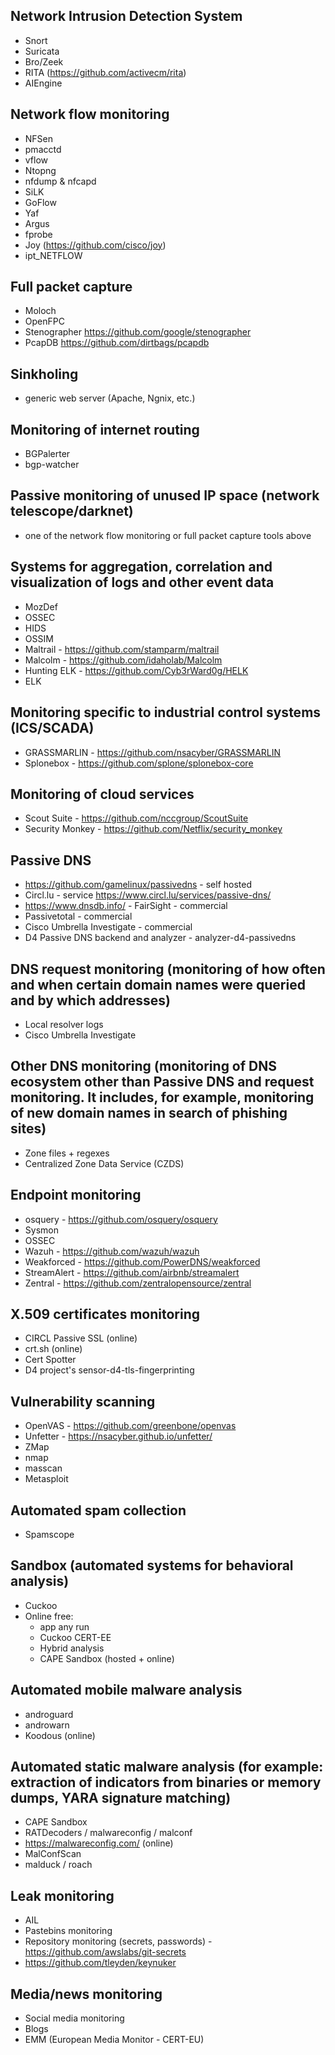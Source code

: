 ## Network Intrusion Detection System
+ Snort
+ Suricata
+ Bro/Zeek
+ RITA (https://github.com/activecm/rita)
+ AIEngine 

## Network flow monitoring
+ NFSen
+ pmacctd
+ vflow
+ Ntopng
+ nfdump & nfcapd
+ SiLK
+ GoFlow
+ Yaf
+ Argus
+ fprobe
+ Joy (https://github.com/cisco/joy)
+ ipt_NETFLOW 

## Full packet capture
+ Moloch
+ OpenFPC
+ Stenographer https://github.com/google/stenographer
+ PcapDB https://github.com/dirtbags/pcapdb

## Sinkholing
+ generic web server (Apache, Ngnix, etc.)

## Monitoring of internet routing
+ BGPalerter
+ bgp-watcher

## Passive monitoring of unused IP space (network telescope/darknet)
+ one of the network flow monitoring or full packet capture tools above

## Systems for aggregation, correlation and visualization of logs and other event data
+ MozDef
+ OSSEC
+ HIDS
+ OSSIM
+ Maltrail - https://github.com/stamparm/maltrail
+ Malcolm - https://github.com/idaholab/Malcolm
+ Hunting ELK - https://github.com/Cyb3rWard0g/HELK
+ ELK

## Monitoring specific to industrial control systems (ICS/SCADA)
+ GRASSMARLIN - https://github.com/nsacyber/GRASSMARLIN
+ Splonebox - https://github.com/splone/splonebox-core

## Monitoring of cloud services
+ Scout Suite - https://github.com/nccgroup/ScoutSuite
+ Security Monkey - https://github.com/Netflix/security_monkey

## Passive DNS
+ https://github.com/gamelinux/passivedns - self hosted
+ Circl.lu - service https://www.circl.lu/services/passive-dns/
+ https://www.dnsdb.info/ - FairSight - commercial
+ Passivetotal - commercial
+ Cisco Umbrella Investigate - commercial
+ D4 Passive DNS backend and analyzer - analyzer-d4-passivedns

## DNS request monitoring (monitoring of how often and when certain domain names were queried and by which addresses)
+ Local resolver logs
+ Cisco Umbrella Investigate

## Other DNS monitoring (monitoring of DNS ecosystem other than Passive DNS and request monitoring. It includes, for example, monitoring of new domain names in search of phishing sites)
+ Zone files + regexes
+ Centralized Zone Data Service (CZDS)

## Endpoint monitoring
+ osquery - https://github.com/osquery/osquery
+ Sysmon
+ OSSEC
+ Wazuh - https://github.com/wazuh/wazuh
+ Weakforced - https://github.com/PowerDNS/weakforced
+ StreamAlert - https://github.com/airbnb/streamalert
+ Zentral - https://github.com/zentralopensource/zentral

## X.509 certificates monitoring
+ CIRCL Passive SSL (online)
+ crt.sh (online)
+ Cert Spotter
+ D4 project's sensor-d4-tls-fingerprinting

## Vulnerability scanning
+ OpenVAS - https://github.com/greenbone/openvas
+ Unfetter - https://nsacyber.github.io/unfetter/
+ ZMap
+ nmap
+ masscan
+ Metasploit

## Automated spam collection
+ Spamscope

## Sandbox (automated systems for behavioral analysis)
+ Cuckoo
+ Online free:
    + app any run
    + Cuckoo CERT-EE
    + Hybrid analysis
    + CAPE Sandbox (hosted + online)

## Automated mobile malware analysis
+ androguard
+ androwarn
+ Koodous (online)

## Automated static malware analysis (for example: extraction of indicators from binaries or memory dumps, YARA signature matching)
+ CAPE Sandbox
+ RATDecoders / malwareconfig / malconf
+ https://malwareconfig.com/ (online)
+ MalConfScan
+ malduck / roach

## Leak monitoring
+ AIL
+ Pastebins monitoring
+ Repository monitoring (secrets, passwords) - https://github.com/awslabs/git-secrets
+ https://github.com/tleyden/keynuker

## Media/news monitoring
+ Social media monitoring
+ Blogs
+ EMM (European Media Monitor - CERT-EU) 
 
